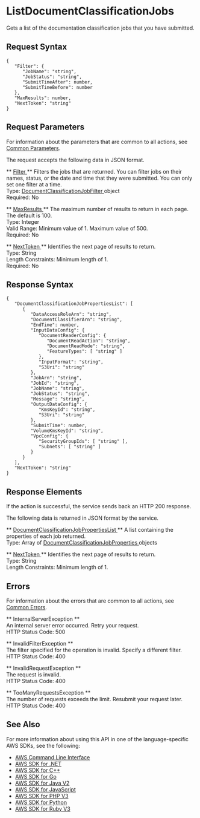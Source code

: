 # ListDocumentClassificationJobs<a name="API_ListDocumentClassificationJobs"></a>

Gets a list of the documentation classification jobs that you have submitted\.

## Request Syntax<a name="API_ListDocumentClassificationJobs_RequestSyntax"></a>

```
{
   "Filter": { 
      "JobName": "string",
      "JobStatus": "string",
      "SubmitTimeAfter": number,
      "SubmitTimeBefore": number
   },
   "MaxResults": number,
   "NextToken": "string"
}
```

## Request Parameters<a name="API_ListDocumentClassificationJobs_RequestParameters"></a>

For information about the parameters that are common to all actions, see [Common Parameters](CommonParameters.md)\.

The request accepts the following data in JSON format\.

 ** [ Filter ](#API_ListDocumentClassificationJobs_RequestSyntax) **   <a name="comprehend-ListDocumentClassificationJobs-request-Filter"></a>
Filters the jobs that are returned\. You can filter jobs on their names, status, or the date and time that they were submitted\. You can only set one filter at a time\.  
Type: [ DocumentClassificationJobFilter ](API_DocumentClassificationJobFilter.md) object  
Required: No

 ** [ MaxResults ](#API_ListDocumentClassificationJobs_RequestSyntax) **   <a name="comprehend-ListDocumentClassificationJobs-request-MaxResults"></a>
The maximum number of results to return in each page\. The default is 100\.  
Type: Integer  
Valid Range: Minimum value of 1\. Maximum value of 500\.  
Required: No

 ** [ NextToken ](#API_ListDocumentClassificationJobs_RequestSyntax) **   <a name="comprehend-ListDocumentClassificationJobs-request-NextToken"></a>
Identifies the next page of results to return\.  
Type: String  
Length Constraints: Minimum length of 1\.  
Required: No

## Response Syntax<a name="API_ListDocumentClassificationJobs_ResponseSyntax"></a>

```
{
   "DocumentClassificationJobPropertiesList": [ 
      { 
         "DataAccessRoleArn": "string",
         "DocumentClassifierArn": "string",
         "EndTime": number,
         "InputDataConfig": { 
            "DocumentReaderConfig": { 
               "DocumentReadAction": "string",
               "DocumentReadMode": "string",
               "FeatureTypes": [ "string" ]
            },
            "InputFormat": "string",
            "S3Uri": "string"
         },
         "JobArn": "string",
         "JobId": "string",
         "JobName": "string",
         "JobStatus": "string",
         "Message": "string",
         "OutputDataConfig": { 
            "KmsKeyId": "string",
            "S3Uri": "string"
         },
         "SubmitTime": number,
         "VolumeKmsKeyId": "string",
         "VpcConfig": { 
            "SecurityGroupIds": [ "string" ],
            "Subnets": [ "string" ]
         }
      }
   ],
   "NextToken": "string"
}
```

## Response Elements<a name="API_ListDocumentClassificationJobs_ResponseElements"></a>

If the action is successful, the service sends back an HTTP 200 response\.

The following data is returned in JSON format by the service\.

 ** [ DocumentClassificationJobPropertiesList ](#API_ListDocumentClassificationJobs_ResponseSyntax) **   <a name="comprehend-ListDocumentClassificationJobs-response-DocumentClassificationJobPropertiesList"></a>
A list containing the properties of each job returned\.  
Type: Array of [ DocumentClassificationJobProperties ](API_DocumentClassificationJobProperties.md) objects

 ** [ NextToken ](#API_ListDocumentClassificationJobs_ResponseSyntax) **   <a name="comprehend-ListDocumentClassificationJobs-response-NextToken"></a>
Identifies the next page of results to return\.  
Type: String  
Length Constraints: Minimum length of 1\.

## Errors<a name="API_ListDocumentClassificationJobs_Errors"></a>

For information about the errors that are common to all actions, see [Common Errors](CommonErrors.md)\.

 ** InternalServerException **   
An internal server error occurred\. Retry your request\.  
HTTP Status Code: 500

 ** InvalidFilterException **   
The filter specified for the operation is invalid\. Specify a different filter\.  
HTTP Status Code: 400

 ** InvalidRequestException **   
The request is invalid\.  
HTTP Status Code: 400

 ** TooManyRequestsException **   
The number of requests exceeds the limit\. Resubmit your request later\.  
HTTP Status Code: 400

## See Also<a name="API_ListDocumentClassificationJobs_SeeAlso"></a>

For more information about using this API in one of the language\-specific AWS SDKs, see the following:
+  [ AWS Command Line Interface](https://docs.aws.amazon.com/goto/aws-cli/comprehend-2017-11-27/ListDocumentClassificationJobs) 
+  [ AWS SDK for \.NET](https://docs.aws.amazon.com/goto/DotNetSDKV3/comprehend-2017-11-27/ListDocumentClassificationJobs) 
+  [ AWS SDK for C\+\+](https://docs.aws.amazon.com/goto/SdkForCpp/comprehend-2017-11-27/ListDocumentClassificationJobs) 
+  [ AWS SDK for Go](https://docs.aws.amazon.com/goto/SdkForGoV1/comprehend-2017-11-27/ListDocumentClassificationJobs) 
+  [ AWS SDK for Java V2](https://docs.aws.amazon.com/goto/SdkForJavaV2/comprehend-2017-11-27/ListDocumentClassificationJobs) 
+  [ AWS SDK for JavaScript](https://docs.aws.amazon.com/goto/AWSJavaScriptSDK/comprehend-2017-11-27/ListDocumentClassificationJobs) 
+  [ AWS SDK for PHP V3](https://docs.aws.amazon.com/goto/SdkForPHPV3/comprehend-2017-11-27/ListDocumentClassificationJobs) 
+  [ AWS SDK for Python](https://docs.aws.amazon.com/goto/boto3/comprehend-2017-11-27/ListDocumentClassificationJobs) 
+  [ AWS SDK for Ruby V3](https://docs.aws.amazon.com/goto/SdkForRubyV3/comprehend-2017-11-27/ListDocumentClassificationJobs) 